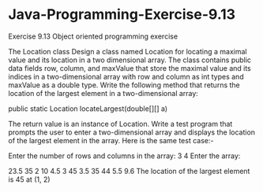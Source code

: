 # Java-Programming-Exercise-9.13
Exercise 9.13 Object oriented programming exercise 

The Location class
Design a class named Location for locating a maximal value and its location in a two dimensional array. The class contains public data fields 
row, column, and maxValue that store the maximal value and its indices in a two-dimensional array with row and column as int types and maxValue 
as a double type.
Write the following method that returns the location of the largest element in a two-dimensional array:

public static Location locateLargest(double[][] a)

The return value is an instance of Location. Write a test program that prompts the user to enter a two-dimensional array and displays the location of the
largest element in the array. Here is the same test case:-

Enter the number of rows and columns in the array: 3 4
Enter the array:

23.5 35 2 10
4.5 3 45 3.5
35 44 5.5 9.6
The location of the largest element is 45 at (1, 2)




